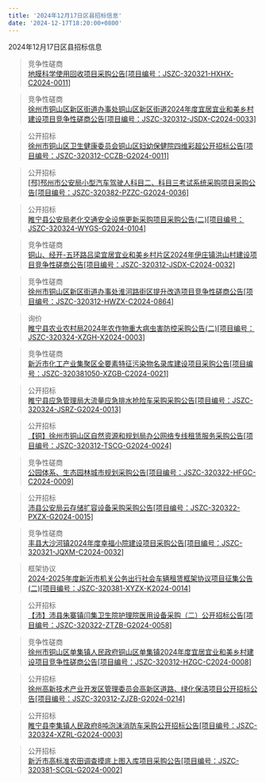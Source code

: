 ```yaml
---
title: '2024年12月17日区县招标信息'
date: '2024-12-17T18:20:00+0800'
---
```

2024年12月17日区县招标信息
<!--more-->
>竞争性磋商<br>
>[地膜科学使用回收项目采购公告[项目编号：JSZC-320321-HXHX-C2024-0011]](http://czj.xz.gov.cn/Home/HomeDetails?type=0&articleid=3d782e67-0568-47ea-9703-83274c19b369)

>竞争性磋商<br>
>[徐州市铜山区新区街道办事处铜山区新区街道2024年度宜居宜业和美乡村建设项目竞争性磋商公告[项目编号：JSZC-320312-JSDX-C2024-0033]](http://czj.xz.gov.cn/Home/HomeDetails?type=0&articleid=09f5299c-74f8-481c-8492-50741a53db8a)

>公开招标<br>
>[徐州市铜山区卫生健康委员会铜山区妇幼保健院四维彩超公开招标公告[项目编号：JSZC-320312-CCZB-G2024-0011]](http://czj.xz.gov.cn/Home/HomeDetails?type=0&articleid=a618996a-8b60-49c8-8cd8-60ea4a207f47)

>公开招标<br>
>[[邳]邳州市公安局小型汽车驾驶人科目二、科目三考试系统采购项目采购公告[项目编号：JSZC-320382-PZZC-G2024-0036]](http://czj.xz.gov.cn/Home/HomeDetails?type=0&articleid=fdce9e4a-831c-4a62-af29-627afde0cdcc)

>公开招标<br>
>[睢宁县公安局老化交通安全设施更新采购项目采购公告(二)[项目编号：JSZC-320324-WYGS-G2024-0104]](http://czj.xz.gov.cn/Home/HomeDetails?type=0&articleid=7dcc93fa-9089-4e2e-a366-1ed94cc3fa23)

>竞争性磋商<br>
>[铜山、经开-五环路吕梁宜居宜业和美乡村片区2024年伊庄镇洪山村建设项目竞争性磋商公告[项目编号：JSZC-320312-JSDX-C2024-0032]](http://czj.xz.gov.cn/Home/HomeDetails?type=0&articleid=e9e83fa1-e01b-4177-8b10-a5ee423e5a3c)

>竞争性磋商<br>
>[徐州市铜山区新区街道办事处淮河路街区提升改造项目竞争性磋商公告[项目编号：JSZC-320312-HWZX-C2024-0864]](http://czj.xz.gov.cn/Home/HomeDetails?type=0&articleid=10feaffb-131c-473c-a3f8-a8485b1b354d)

>询价<br>
>[睢宁县农业农村局2024年农作物重大病虫害防控采购公告(二)[项目编号：JSZC-320324-XZGH-X2024-0003]](http://czj.xz.gov.cn/Home/HomeDetails?type=0&articleid=297c9020-bcff-470d-bea7-08b4c806c3aa)

>竞争性磋商<br>
>[新沂市化工产业集聚区全要素特征污染物名录库建设项目采购公告[项目编号：JSZC-320381050-XZGB-C2024-0021]](http://czj.xz.gov.cn/Home/HomeDetails?type=0&articleid=9b452b74-3412-4938-b603-93e69321de1e)

>公开招标<br>
>[睢宁县应急管理局大流量应急排水抢险车采购采购公告[项目编号：JSZC-320324-JSRZ-G2024-0013]](http://czj.xz.gov.cn/Home/HomeDetails?type=0&articleid=f4c79056-02a2-489d-a4ea-b1db027c7901)

>公开招标<br>
>[【铜】徐州市铜山区自然资源和规划局办公网络专线租赁服务采购公告[项目编号：JSZC-320312-TSCG-G2024-0024]](http://czj.xz.gov.cn/Home/HomeDetails?type=0&articleid=d00d2147-5be3-48f8-bcd0-e7c654d9656d)

>竞争性磋商<br>
>[公园体系、生态园林城市规划采购公告[项目编号：JSZC-320322-HFGC-C2024-0009]](http://czj.xz.gov.cn/Home/HomeDetails?type=0&articleid=35457dde-0d97-41ed-bbe0-bc1839b2c15c)

>公开招标<br>
>[沛县公安局云存储扩容设备采购采购公告[项目编号：JSZC-320322-PXZX-G2024-0015]](http://czj.xz.gov.cn/Home/HomeDetails?type=0&articleid=7efd1cfa-c798-4c39-a303-b72944333581)

>竞争性磋商<br>
>[丰县大沙河镇2024年度幸福小院建设项目采购公告[项目编号：JSZC-320321-JQXM-C2024-0032]](http://czj.xz.gov.cn/Home/HomeDetails?type=0&articleid=aae3804d-5d7f-4612-aec9-c98805d1650a)

>框架协议<br>
>[2024-2025年度新沂市机关公务出行社会车辆租赁框架协议项目征集公告(二)[项目编号：JSZC-320381-XYZX-K2024-0014]](http://czj.xz.gov.cn/Home/HomeDetails?type=0&articleid=ac7a0b24-c420-43d1-ab5f-49fb406130b8)

>公开招标<br>
>[【沛】沛县朱寨镇闫集卫生院护理院医用设备采购（二）公开招标公告[项目编号：JSZC-320322-ZTZB-G2024-0058]](http://czj.xz.gov.cn/Home/HomeDetails?type=0&articleid=1b1f05dd-afe2-4d8b-bbaf-52e2bc74db4c)

>竞争性磋商<br>
>[徐州市铜山区单集镇人民政府铜山区单集镇2024年度宜居宜业和美乡村建设项目竞争性磋商公告[项目编号：JSZC-320312-HZGC-C2024-0008]](http://czj.xz.gov.cn/Home/HomeDetails?type=0&articleid=f23291d0-c250-4763-a35e-74ec58b956d7)

>公开招标<br>
>[徐州高新技术产业开发区管理委员会高新区道路、绿化保洁项目公开招标公告[项目编号：JSZC-320312-ZJZB-G2024-0214]](http://czj.xz.gov.cn/Home/HomeDetails?type=0&articleid=b295c581-7167-4c44-b3aa-bebe00ccf25c)

>公开招标<br>
>[睢宁县李集镇人民政府8吨泡沫消防车采购公开招标公告[项目编号：JSZC-320324-XZRL-G2024-0003]](http://czj.xz.gov.cn/Home/HomeDetails?type=0&articleid=1cb74716-3845-4387-bfbe-41f741e0530c)

>公开招标<br>
>[新沂市高标准农田调查摸底上图入库项目采购公告[项目编号：JSZC-320381-SCGL-G2024-0002]](http://czj.xz.gov.cn/Home/HomeDetails?type=0&articleid=4d4ab2b3-abdb-4f7d-b6a5-ffabe917794e)

